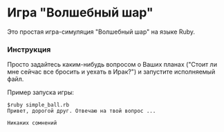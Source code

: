 # Игра "Волшебный шар"

Это простая игра-симуляция "Волшебный шар" на языке Ruby.

### Инструкция

Просто задайтесь каким-нибудь вопросом о Ваших планах ("Стоит ли мне сейчас все бросить и уехать в Ирак?") и запустите исполняемый файл.

Пример запуска игры:
```
$ruby simple_ball.rb 
Привет, дорогой друг. Отвечаю на твой вопрос ...

Никаких сомнений
```
